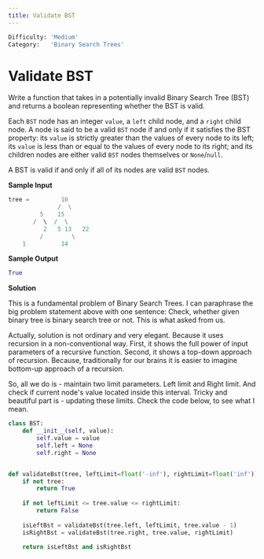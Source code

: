 ```yaml
---
title: Validate BST
---
```


```python
Difficulty: 'Medium'
Category:   'Binary Search Trees'
```
# Validate BST
Write a function that takes in a potentially invalid Binary Search Tree (BST) and returns a boolean representing whether the BST is valid.

Each `BST` node has an integer `value`, a `left` child node, and a `right` child node. A node is said to be a valid `BST` node if and only if it satisfies the BST property: its `value` is strictly greater than the values of every node to its left; its `value` is less than or equal to the values of every node to its right; and its children nodes are either valid `BST` nodes themselves or `None`/`null`.

A BST is valid if and only if all of its nodes are valid `BST` nodes.

**Sample Input**
```python
tree =         10
              /  \
	     5    15
	   /  \  /  \
          2   5 13   22
         /        \
	1          14
```

**Sample Output**
```python
True
```

**Solution**

This is a fundamental problem of Binary Search Trees. I can paraphrase the big problem statement above with one sentence: Check, whether given binary tree is binary search tree or not. This is what asked from us.

Actually, solution is not ordinary and very elegant. Because it uses recursion in a non-conventional way. First, it shows the full power of input parameters of a recursive function. Second, it shows a top-down approach of recursion. Because, traditionally for our brains it is easier to imagine bottom-up approach of a recursion.

So, all we do is - maintain two limit parameters. Left limit and Right limit. And check if current node's value located inside this interval. Tricky and beautiful part is - updating these limits.  Check the code below, to see what I mean.
```python
class BST:
    def __init__(self, value):
        self.value = value
        self.left = None
        self.right = None


def validateBst(tree, leftLimit=float('-inf'), rightLimit=float('inf')):
    if not tree:
        return True
	
    if not leftLimit <= tree.value <= rightLimit:
        return False
	
    isLeftBst = validateBst(tree.left, leftLimit, tree.value - 1)
    isRightBst = validateBst(tree.right, tree.value, rightLimit)
	
    return isLeftBst and isRightBst
```
